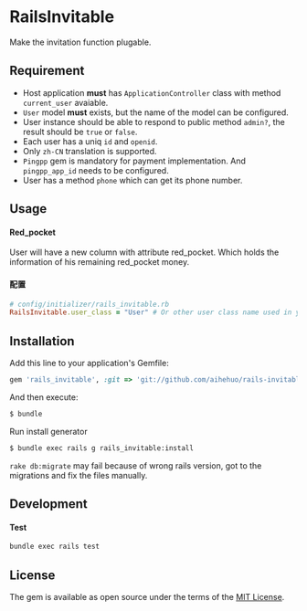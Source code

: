 # RailsInvitable
Make the invitation function plugable.

## Requirement
* Host application **must** has `ApplicationController` class with method `current_user` avaiable.
* `User` model **must** exists, but the name of the model can be configured.
* User instance should be able to respond to public method `admin?`, the result should be `true` or `false`.
* Each user has a uniq `id` and `openid`.
* Only `zh-CN` translation is supported.
* `Pingpp` gem is mandatory for payment implementation. And `pingpp_app_id` needs to be configured.
* User has a method `phone` which can get its phone number.

## Usage
#### Red_pocket
User will have a new column with attribute red_pocket. Which holds the information of his remaining red_pocket money.

#### 配置
```ruby
# config/initializer/rails_invitable.rb
RailsInvitable.user_class = "User" # Or other user class name used in your project. Should be a string or symbol.
```

## Installation
Add this line to your application's Gemfile:

```ruby
gem 'rails_invitable', :git => 'git://github.com/aihehuo/rails-invitable.git'
```

And then execute:
```bash
$ bundle
```

Run install generator
```bash
$ bundle exec rails g rails_invitable:install
```
`rake db:migrate` may fail because of wrong rails version, got to the migrations and fix the files manually.

## Development
#### Test
```bash
bundle exec rails test
```
## License
The gem is available as open source under the terms of the [MIT License](http://opensource.org/licenses/MIT).
